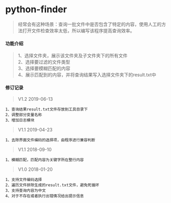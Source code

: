 # python-finder
> 经常会有这种场景：查询一批文件中是否包含了特定的内容，使用人工的方法打开文件检查效率太低，所以编写该程序提高查询效率。
#### 功能介绍
>1、选择文件夹，展示该文件夹及子文件夹下的所有文件  
>2、选择要过滤的文件类型  
>3、选择要模糊匹配的内容  
>4、展示匹配到的内容，并将查询结果写入选择文件夹下的result.txt中  
#### 修订记录
> V1.2 2019-06-13
```
1、查询结果result.txt文件存放到工具目录下
2、调整部分变量名称
3、增加日志模块
```
> V1.1 2019-04-23
```
1、去除界面文件编码的选择项，由程序进行兼容判断
```
> V1.1 2018-09-10
```
1、模糊匹配，匹配内容为关键字所在整行内容
```
> V1.0 2018-01-20
```
1、支持文件编码选择
2、遍历文件排除生成的result.txt文件，避免死循环
3、支持查询内容为中文
4、对于不存在或者执行出错情况给出提示信息
```